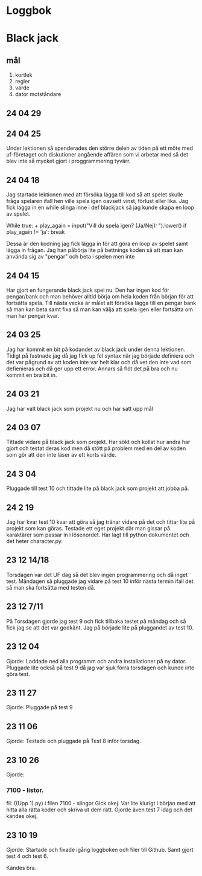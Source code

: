 Loggbok
==========

Black jack
==========
mål
-------

1. kortlek
2. regler
3. värde
4. dator motståndare

24 04 29
---------




24 04 25
----------
Under lektionen så spenderades den större delen av tiden på ett möte med uf-företaget och diskutioner angående affären som vi arbetar med så det blev inte så mycket gjort i proggrammering tyvärr.



24 04 18
---------
Jag startade lektionen med att försöka lägga till kod så att spelet skulle fråga spelaren ifall hen ville spela igen oavsett vinst, förlust eller lika. Jag fick lägga in en while slinga inne i def blackjack så jag kunde skapa en loop av spelet.

While true: 
+
play_again = input("Vill du spela igen? (Ja/Nej): ").lower()
  if play_again != 'ja':
     break

Dessa är den kodning jag fick lägga in för att göra en loop av spelet samt lägga in frågan.
Jag han påbörja lite på bettnings koden så att man kan använda sig av "pengar" och beta i spelen men inte

24 04 15
---------
Har gjort en fungerande black jack spel nu. Den har ingen kod för pengar/bank och man behöver alltid börja om hela koden från början för att fortsätta spela. Till nästa vecka är målet att försöka lägga till en pengar bank så man kan beta samt fixa så man kan välja att spela igen eller fortsätta om man har pengar kvar.

24 03 25
------------
Jag har kommit en bit på kodandet av black jack under denna lektionen. Tidigt på fastnade jag då jag fick up fel syntax när jag började definiera och det var pågrund av att koden inte var helt klar och då vet den inte vad som defienieras och då ger upp ett error. Annars så flöt det på bra och nu kommit en bra bit in.


24 03 21
-------------

Jag har valt black jack som projekt nu och har satt upp mål 

24 03 07
-------------
Tittade vidare på black jack som projekt. Har sökt och kollat hur andra har gjort och testat deras kod men då stött på problem med en del av koden som gör att den inte läser av ett korts värde.

24 3 04
-----------
Pluggade till test 10 och tittade lite på black jack som projekt att jobba på.

24 2 19
-----------
Jag har kvar test 10 kvar att göra så jag tränar vidare på det och tittar lite på projekt som kan göras. Testade ett eget projekt där man gissar på karaktärer som passar in i lösenordet. Har lagt till python dokumentet och det heter character.py.

23 12 14/18
-----------
Torsdagen var det UF dag så det blev ingen programmering och då inget test. Måndagen så pluggade jag vidare på test 10 inför nästa termin ifall det så man ska fortsätta med testen då.


23 12 7/11
----------
På Torsdagen gjorde jag test 9 och fick tillbaka testet på måndag och så fick jag se att det var godkänt. Jag på började lite på pluggandet av test 10.

23 12 04
----------
Gjorde:
Laddade ned alla programm och andra installationer på ny dator. Pluggade lite också på test 9 då jag var sjuk förra torsdagen och kunde inte göra test.

23 11 27
---------
Gjorde: 
Pluggade på test 9


23 11 06
----------
Gjorde: 
Testade och pluggade på Test 8 inför torsdag. 

23 10 26
----------

Gjorde: 
### 7100 - listor.
fil: ((Upp 1).py) i filen 7100 - slingor
Gick okej. Var lite klurigt i början med att hitta alla rätta  koder och skriva ut dem rätt.
Gjorde även test 7 idag och det kändes okej.


23 10 19
-----------

Gjorde:
Startade och fixade igång loggboken och filer till Github.
Samt gjort test 4 och test 6.

Kändes bra.